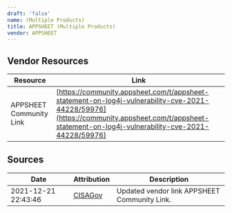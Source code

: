 ```yaml
---
draft: 'false'
name: (Multiple Products)
title: APPSHEET (Multiple Products)
vendor: APPSHEET
---
```


## Vendor Resources
| Resource | Link |
| --- | --- |
| APPSHEET Community Link | [https://community.appsheet.com/t/appsheet-statement-on-log4j-vulnerability-cve-2021-44228/59976](https://community.appsheet.com/t/appsheet-statement-on-log4j-vulnerability-cve-2021-44228/59976) |



## Sources
| Date | Attribution | Description |
| --- | --- | --- |
| 2021-12-21 22:43:46 | [CISAGov](https://raw.githubusercontent.com/cisagov/log4j-affected-db/develop/README.md) | Updated vendor link APPSHEET Community Link.  |
